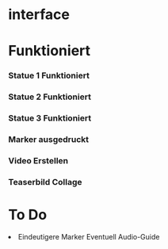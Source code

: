 # interface

<h1>Funktioniert</h1>
<h3>Statue 1 Funktioniert</h3>
<h3>Statue 2 Funktioniert</h3>
<h3>Statue 3 Funktioniert</h3> 
<h3>Marker ausgedruckt</h3>
<h3>Video Erstellen</h3>
<h3>Teaserbild Collage</h3>

<h1>To Do</h1>
<li>
  <lu>Eindeutigere Marker</lu>
  <lu>Eventuell Audio-Guide</lu>
</li>
